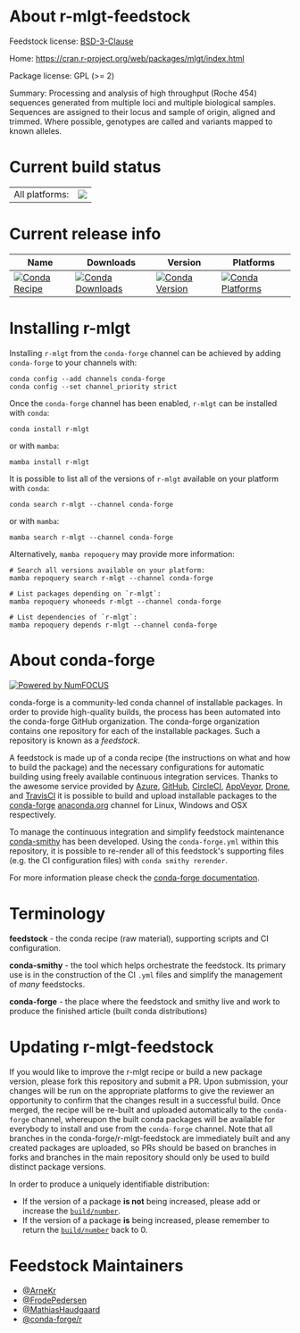 About r-mlgt-feedstock
======================

Feedstock license: [BSD-3-Clause](https://github.com/conda-forge/r-mlgt-feedstock/blob/main/LICENSE.txt)

Home: https://cran.r-project.org/web/packages/mlgt/index.html

Package license: GPL (>= 2)

Summary: Processing and analysis of high throughput (Roche 454) sequences generated from multiple loci and multiple biological samples. Sequences are assigned to their locus and sample of origin, aligned and trimmed. Where possible, genotypes are called and variants mapped to known alleles.

Current build status
====================


<table><tr><td>All platforms:</td>
    <td>
      <a href="https://dev.azure.com/conda-forge/feedstock-builds/_build/latest?definitionId=4245&branchName=main">
        <img src="https://dev.azure.com/conda-forge/feedstock-builds/_apis/build/status/r-mlgt-feedstock?branchName=main">
      </a>
    </td>
  </tr>
</table>

Current release info
====================

| Name | Downloads | Version | Platforms |
| --- | --- | --- | --- |
| [![Conda Recipe](https://img.shields.io/badge/recipe-r--mlgt-green.svg)](https://anaconda.org/conda-forge/r-mlgt) | [![Conda Downloads](https://img.shields.io/conda/dn/conda-forge/r-mlgt.svg)](https://anaconda.org/conda-forge/r-mlgt) | [![Conda Version](https://img.shields.io/conda/vn/conda-forge/r-mlgt.svg)](https://anaconda.org/conda-forge/r-mlgt) | [![Conda Platforms](https://img.shields.io/conda/pn/conda-forge/r-mlgt.svg)](https://anaconda.org/conda-forge/r-mlgt) |

Installing r-mlgt
=================

Installing `r-mlgt` from the `conda-forge` channel can be achieved by adding `conda-forge` to your channels with:

```
conda config --add channels conda-forge
conda config --set channel_priority strict
```

Once the `conda-forge` channel has been enabled, `r-mlgt` can be installed with `conda`:

```
conda install r-mlgt
```

or with `mamba`:

```
mamba install r-mlgt
```

It is possible to list all of the versions of `r-mlgt` available on your platform with `conda`:

```
conda search r-mlgt --channel conda-forge
```

or with `mamba`:

```
mamba search r-mlgt --channel conda-forge
```

Alternatively, `mamba repoquery` may provide more information:

```
# Search all versions available on your platform:
mamba repoquery search r-mlgt --channel conda-forge

# List packages depending on `r-mlgt`:
mamba repoquery whoneeds r-mlgt --channel conda-forge

# List dependencies of `r-mlgt`:
mamba repoquery depends r-mlgt --channel conda-forge
```


About conda-forge
=================

[![Powered by
NumFOCUS](https://img.shields.io/badge/powered%20by-NumFOCUS-orange.svg?style=flat&colorA=E1523D&colorB=007D8A)](https://numfocus.org)

conda-forge is a community-led conda channel of installable packages.
In order to provide high-quality builds, the process has been automated into the
conda-forge GitHub organization. The conda-forge organization contains one repository
for each of the installable packages. Such a repository is known as a *feedstock*.

A feedstock is made up of a conda recipe (the instructions on what and how to build
the package) and the necessary configurations for automatic building using freely
available continuous integration services. Thanks to the awesome service provided by
[Azure](https://azure.microsoft.com/en-us/services/devops/), [GitHub](https://github.com/),
[CircleCI](https://circleci.com/), [AppVeyor](https://www.appveyor.com/),
[Drone](https://cloud.drone.io/welcome), and [TravisCI](https://travis-ci.com/)
it is possible to build and upload installable packages to the
[conda-forge](https://anaconda.org/conda-forge) [anaconda.org](https://anaconda.org/)
channel for Linux, Windows and OSX respectively.

To manage the continuous integration and simplify feedstock maintenance
[conda-smithy](https://github.com/conda-forge/conda-smithy) has been developed.
Using the ``conda-forge.yml`` within this repository, it is possible to re-render all of
this feedstock's supporting files (e.g. the CI configuration files) with ``conda smithy rerender``.

For more information please check the [conda-forge documentation](https://conda-forge.org/docs/).

Terminology
===========

**feedstock** - the conda recipe (raw material), supporting scripts and CI configuration.

**conda-smithy** - the tool which helps orchestrate the feedstock.
                   Its primary use is in the construction of the CI ``.yml`` files
                   and simplify the management of *many* feedstocks.

**conda-forge** - the place where the feedstock and smithy live and work to
                  produce the finished article (built conda distributions)


Updating r-mlgt-feedstock
=========================

If you would like to improve the r-mlgt recipe or build a new
package version, please fork this repository and submit a PR. Upon submission,
your changes will be run on the appropriate platforms to give the reviewer an
opportunity to confirm that the changes result in a successful build. Once
merged, the recipe will be re-built and uploaded automatically to the
`conda-forge` channel, whereupon the built conda packages will be available for
everybody to install and use from the `conda-forge` channel.
Note that all branches in the conda-forge/r-mlgt-feedstock are
immediately built and any created packages are uploaded, so PRs should be based
on branches in forks and branches in the main repository should only be used to
build distinct package versions.

In order to produce a uniquely identifiable distribution:
 * If the version of a package **is not** being increased, please add or increase
   the [``build/number``](https://docs.conda.io/projects/conda-build/en/latest/resources/define-metadata.html#build-number-and-string).
 * If the version of a package **is** being increased, please remember to return
   the [``build/number``](https://docs.conda.io/projects/conda-build/en/latest/resources/define-metadata.html#build-number-and-string)
   back to 0.

Feedstock Maintainers
=====================

* [@ArneKr](https://github.com/ArneKr/)
* [@FrodePedersen](https://github.com/FrodePedersen/)
* [@MathiasHaudgaard](https://github.com/MathiasHaudgaard/)
* [@conda-forge/r](https://github.com/orgs/conda-forge/teams/r/)

